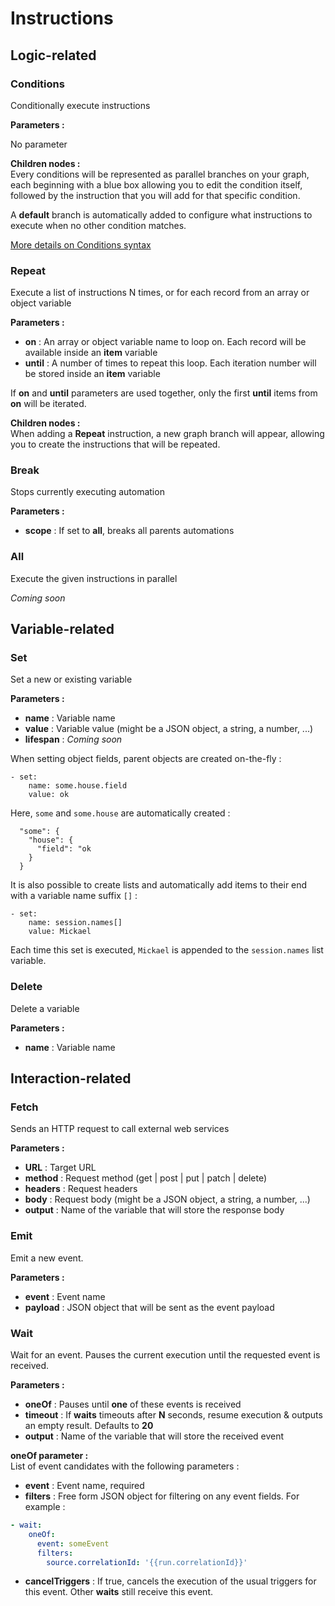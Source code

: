 # Instructions

## Logic-related 

### Conditions
Conditionally execute instructions

**Parameters :**  

No parameter

**Children nodes :**  
Every conditions will be represented as parallel branches on your graph, each beginning with a blue box allowing you to edit the condition itself, followed by the instruction that you will add for that specific condition.  

A **default** branch is automatically added to configure what instructions to execute when no other condition matches.  

[More details on Conditions syntax](../conditions)

### Repeat
Execute a list of instructions N times, or for each record from an array or object variable

**Parameters :**  

* **on** : An array or object variable name to loop on. Each record will be available inside an **item** variable  
* **until** : A number of times to repeat this loop. Each iteration number will be stored inside an **item** variable  

If **on** and **until** parameters are used together, only the first **until** items from **on** will be iterated.  

**Children nodes :**  
When adding a **Repeat** instruction, a new graph branch will appear, allowing you to create the instructions that will be repeated.  

### Break
Stops currently executing automation

**Parameters :**  

* **scope** : If set to **all**, breaks all parents automations

### All
Execute the given instructions in parallel  

_Coming soon_

## Variable-related

### Set
Set a new or existing variable

**Parameters :**  

* **name** : Variable name  
* **value** : Variable value (might be a JSON object, a string, a number, ...)  
* **lifespan** : _Coming soon_


When setting object fields, parent objects are created on-the-fly :  
```
- set:
    name: some.house.field
    value: ok
```
Here, `some` and `some.house` are automatically created : 
```
  "some": {
    "house": {
      "field": "ok
    }
  }
```

It is also possible to create lists and automatically add items to their end with a variable name suffix `[]` : 
```
- set:
    name: session.names[]
    value: Mickael
```

Each time this set is executed, `Mickael` is appended to the `session.names` list variable.

### Delete
Delete a variable  

**Parameters :**  

* **name** : Variable name

## Interaction-related 

### Fetch
Sends an HTTP request to call external web services  

**Parameters :**  

* **URL** : Target URL
* **method** : Request method (get | post | put | patch | delete)
* **headers** : Request headers  
* **body** : Request body (might be a JSON object, a string, a number, ...)  
* **output** : Name of the variable that will store the response body  


### Emit
Emit a new event.  

**Parameters :**  

* **event** : Event name  
* **payload** : JSON object that will be sent as the event payload  


### Wait
Wait for an event. Pauses the current execution until the requested event is received.  

**Parameters :**  

* **oneOf** : Pauses until **one** of these events is received
* **timeout** : If **waits** timeouts after **N** seconds, resume execution & outputs an empty result. Defaults to **20**
* **output** : Name of the variable that will store the received event  

**oneOf parameter :**  
List of event candidates with the following parameters :  

* **event** : Event name, required  
* **filters** : Free form JSON object for filtering on any event fields. For example :  
```yaml
- wait:
    oneOf:
      event: someEvent
      filters:
        source.correlationId: '{{run.correlationId}}'
```
* **cancelTriggers** : If true, cancels the execution of the usual triggers for this event. Other **waits** still receive this event.  
